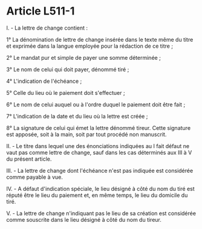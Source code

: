 # Article L511-1

I. - La lettre de change contient :

1° La dénomination de lettre de change insérée dans le texte même du titre et exprimée dans la langue employée pour la rédaction de ce titre ;

2° Le mandat pur et simple de payer une somme déterminée ;

3° Le nom de celui qui doit payer, dénommé tiré ;

4° L'indication de l'échéance ;

5° Celle du lieu où le paiement doit s'effectuer ;

6° Le nom de celui auquel ou à l'ordre duquel le paiement doit être fait ;

7° L'indication de la date et du lieu où la lettre est créée ;

8° La signature de celui qui émet la lettre dénommé tireur. Cette signature est apposée, soit à la main, soit par tout procédé non manuscrit.

II. - Le titre dans lequel une des énonciations indiquées au I fait défaut ne vaut pas comme lettre de change, sauf dans les cas déterminés aux III à V du présent article.

III. - La lettre de change dont l'échéance n'est pas indiquée est considérée comme payable à vue.

IV. - A défaut d'indication spéciale, le lieu désigné à côté du nom du tiré est réputé être le lieu du paiement et, en même temps, le lieu du domicile du tiré.

V. - La lettre de change n'indiquant pas le lieu de sa création est considérée comme souscrite dans le lieu désigné à côté du nom du tireur.
